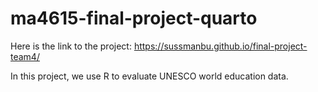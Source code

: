 # ma4615-final-project-quarto

Here is the link to the project: https://sussmanbu.github.io/final-project-team4/

In this project, we use R to evaluate UNESCO world education data.
